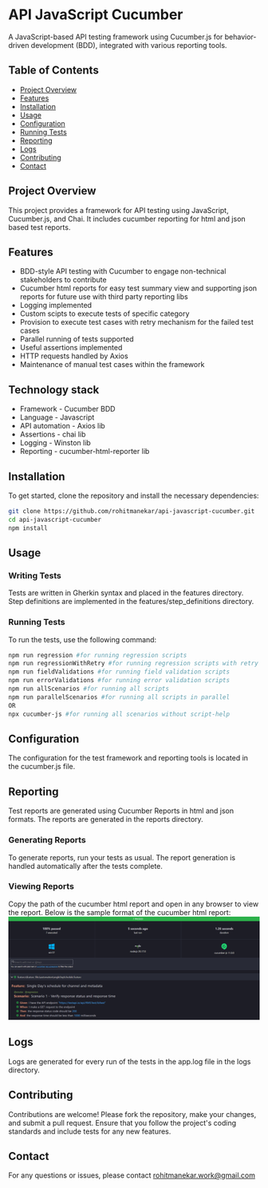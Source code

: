 # API JavaScript Cucumber

A JavaScript-based API testing framework using Cucumber.js for behavior-driven development (BDD), integrated with various reporting tools.

## Table of Contents

- [Project Overview](#project-overview)
- [Features](#features)
- [Installation](#installation)
- [Usage](#usage)
- [Configuration](#configuration)
- [Running Tests](#running-tests)
- [Reporting](#reporting)
- [Logs](#logs)
- [Contributing](#contributing)
- [Contact](#contact)

## Project Overview

This project provides a framework for API testing using JavaScript, Cucumber.js, and Chai. It includes cucumber reporting for html and json based test reports.

## Features

- BDD-style API testing with Cucumber to engage non-technical stakeholders to contribute
- Cucumber html reports for easy test summary view and supporting json reports for future use with third party reporting libs
- Logging implemented
- Custom scipts to execute tests of specific category
- Provision to execute test cases with retry mechanism for the failed test cases
- Parallel running of tests supported
- Useful assertions implemented
- HTTP requests handled by Axios
- Maintenance of manual test cases within the framework

## Technology stack

- Framework - Cucumber BDD
- Language - Javascript
- API automation - Axios lib
- Assertions - chai lib
- Logging - Winston lib
- Reporting - cucumber-html-reporter lib

## Installation

To get started, clone the repository and install the necessary dependencies:

```bash
git clone https://github.com/rohitmanekar/api-javascript-cucumber.git
cd api-javascript-cucumber
npm install
```

## Usage
### Writing Tests
Tests are written in Gherkin syntax and placed in the features directory. Step definitions are implemented in the features/step_definitions directory.

### Running Tests
To run the tests, use the following command:
```bash
npm run regression #for running regression scripts
npm run regressionWithRetry #for running regression scripts with retry mechanism for failed test cases
npm run fieldValidations #for running field validation scripts
npm run errorValidations #for running error validation scripts
npm run allScenarios #for running all scripts
npm run parallelScenarios #for running all scripts in parallel
OR
npx cucumber-js #for running all scenarios without script-help
```
## Configuration
The configuration for the test framework and reporting tools is located in the cucumber.js file. 

## Reporting
Test reports are generated using Cucumber Reports in html and json formats. The reports are generated in the reports directory.

### Generating Reports
To generate reports, run your tests as usual. The report generation is handled automatically after the tests complete.

### Viewing Reports
Copy the path of the cucumber html report and open in any browser to view the report. Below is the sample format of the cucumber html report:
![alt text](image.png)

## Logs
Logs are generated for every run of the tests in the app.log file in the logs directory.

## Contributing
Contributions are welcome! Please fork the repository, make your changes, and submit a pull request. Ensure that you follow the project's coding standards and include tests for any new features.

## Contact
For any questions or issues, please contact rohitmanekar.work@gmail.com
